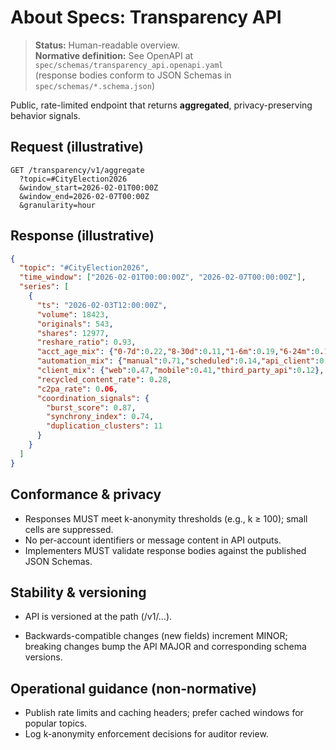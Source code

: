 # About Specs: Transparency API

> **Status:** Human-readable overview.  
> **Normative definition:** See OpenAPI at  
> `spec/schemas/transparency_api.openapi.yaml`  
> (response bodies conform to JSON Schemas in `spec/schemas/*.schema.json`)

Public, rate-limited endpoint that returns **aggregated**, privacy-preserving behavior signals.


## Request (illustrative)

```shell
GET /transparency/v1/aggregate
  ?topic=#CityElection2026
  &window_start=2026-02-01T00:00Z
  &window_end=2026-02-07T00:00Z
  &granularity=hour
```

## Response (illustrative)

```json
{
  "topic": "#CityElection2026",
  "time_window": ["2026-02-01T00:00:00Z", "2026-02-07T00:00:00Z"],
  "series": [
    {
      "ts": "2026-02-03T12:00:00Z",
      "volume": 18423,
      "originals": 543,
      "shares": 12977,
      "reshare_ratio": 0.93,
      "acct_age_mix": {"0-7d":0.22,"8-30d":0.11,"1-6m":0.19,"6-24m":0.17,"24m+":0.31},
      "automation_mix": {"manual":0.71,"scheduled":0.14,"api_client":0.11,"declared_bot":0.04},
      "client_mix": {"web":0.47,"mobile":0.41,"third_party_api":0.12},
      "recycled_content_rate": 0.28,
      "c2pa_rate": 0.06,
      "coordination_signals": {
        "burst_score": 0.87,
        "synchrony_index": 0.74,
        "duplication_clusters": 11
      }
    }
  ]
}
```

## Conformance & privacy

- Responses MUST meet k-anonymity thresholds (e.g., k ≥ 100); small cells are suppressed.
- No per-account identifiers or message content in API outputs.
- Implementers MUST validate response bodies against the published JSON Schemas.

## Stability & versioning

- API is versioned at the path (/v1/…).

- Backwards-compatible changes (new fields) increment MINOR; breaking changes bump the API MAJOR and corresponding schema versions.

## Operational guidance (non-normative)
- Publish rate limits and caching headers; prefer cached windows for popular topics.
- Log k-anonymity enforcement decisions for auditor review.
